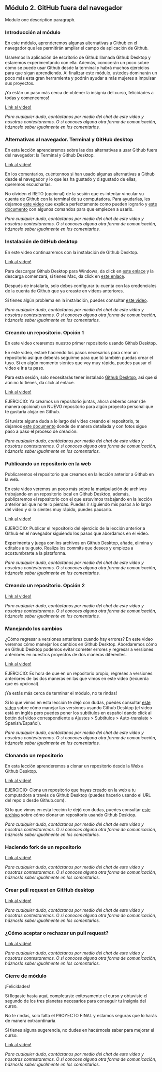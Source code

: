 ## Módulo 2. GitHub fuera del navegador
Module one description paragraph.

### Introducción al módulo
En este módulo, aprenderemos algunas alternativas a Github en el navegador que les permitirán ampliar el campo de aplicación de Github. 

Usaremos la aplicación de escritorio de Github llamada Github Desktop y estaremos experimentando con ella. Además, conocerán un poco sobre cómo se puede usar Github desde la terminal y habrá muchos ejercicios para que sigan aprendiendo. Al finalizar este módulo, ustedes dominarán un poco más esta gran herramienta y podrán ayudar a más mujeres a impulsar sus proyectos.

¡Ya están un paso más cerca de obtener la insignia del curso, felicidades a todas y comencemos! 

[Link al video!](http://google.com)

*Para cualquier duda, contáctanos por medio del chat de este video y nosotras contestaremos. O si conoces alguna otra forma de comunicación, háznoslo saber igualmente en los comentarios.*

### Alternativas al navegador. Terminal y GitHub desktop
En esta lección aprenderemos sobre las dos alternativas a usar Github fuera del navegador: la Terminal y Github Desktop.

[Link al video!](http://mit.edu)

En los comentarios, cuéntennos si han usado algunas alternativas a Github desde el navegador y lo que les ha gustado y disgustado de ellas, queremos escucharlas.

No olviden el RETO (opcional) de la sesión que es intentar vincular su cuenta de Github con la terminal de su computadora. Para ayudarlas, les dejamos [este video](https://www.youtube.com/watch?v=wHh3IgJvXcE) que explica perfectamente como pueden lograrlo y [este documento](https://training.github.com/downloads/es_ES/github-git-cheat-sheet.pdf) con algunos comandos para que empiecen a usarlo.

*Para cualquier duda, contáctanos por medio del chat de este video y nosotras contestaremos. O si conoces alguna otra forma de comunicación, háznoslo saber igualmente en los comentarios.*

### Instalación de GitHub desktop
En este video continuaremos con la instalación de Github Desktop.

[Link al video!](http://google.com)

Para descargar Github Desktop para Windows, da click en [este enlace](https://central.github.com/deployments/desktop/desktop/latest/win32) y la descarga comenzará, si tienes Mac, da click en [este enlace](https://central.github.com/deployments/desktop/desktop/latest/darwin).

Después de instalarlo, solo debes configurar tu cuenta con las credenciales de la cuenta de Github que ya creaste en videos anteriores.

Si tienes algún problema en la instalación, puedes consultar [este video](https://youtu.be/NmaIXtwReZA).

*Para cualquier duda, contáctanos por medio del chat de este video y nosotras contestaremos. O si conoces alguna otra forma de comunicación, háznoslo saber igualmente en los comentarios.*

### Creando un repositorio. Opción 1
En este video crearemos nuestro primer repositorio usando Github Desktop.

En este video, estaré haciendo los pasos necesarios para crear un repositorio así que deberás seguirme para que tú también puedas crear el tuyo. Si en algún momento sientes que voy muy rápido, puedes pausar el video e ir a tu paso. 

Para esta sesión, solo necesitarás tener instalado [Github Desktop](https://desktop.github.com/), así que si aún no lo tienes, da click al enlace.

[Link al video!](http://google.com)

EJERCICIO: Ya creamos un repositorio juntas, ahora deberás crear (de manera opcional) un NUEVO repositorio para algún proyecto personal que te gustaría alojar en Github. 

Si tuviste alguna duda a lo largo del video creando el repositorio, te dejamos [este documento](https://docs.github.com/es/desktop/installing-and-configuring-github-desktop/overview/creating-your-first-repository-using-github-desktop) donde de manera detallada y con fotos sigue paso a paso el proceso de creación.  

*Para cualquier duda, contáctanos por medio del chat de este video y nosotras contestaremos. O si conoces alguna otra forma de comunicación, háznoslo saber igualmente en los comentarios.*

### Publicando un repositorio en la web
Publicaremos el repositorio que creamos en la lección anterior a Github en la web.

En este video veremos un poco más sobre la manipulación de archivos trabajando en un repositorio local en Github Desktop, además, publicaremos el repositorio con el que estuvimos trabajando en la lección anterior así que no te lo pierdas. Puedes ir siguiendo mis pasos a lo largo del video y si lo sientes muy rápido, puedes pausarlo.

[Link al video!](http://google.com)

EJERCICIO: Publicar el repositorio del ejercicio de la lección anterior a Github en el navegador siguiendo los pasos que abordamos en el video. 

Experimenta y juega con los archivos en Github Desktop, añade, elimina y edítalos a tu gusto. Realiza los commits que desees y empieza a acostumbrarte a la plataforma.

*Para cualquier duda, contáctanos por medio del chat de este video y nosotras contestaremos. O si conoces alguna otra forma de comunicación, háznoslo saber igualmente en los comentarios.*

### Creando un repositorio. Opción 2

[Link al video!](http://google.com)

*Para cualquier duda, contáctanos por medio del chat de este video y nosotras contestaremos. O si conoces alguna otra forma de comunicación, háznoslo saber igualmente en los comentarios.*

### Manejando los cambios
¿Cómo regresar a versiones anteriores cuando hay errores? En este video veremos cómo manejar los cambios en Github Desktop.
Abordaremos cómo en Github Desktop podemos evitar cometer errores y regresar a versiones anteriores en nuestros proyectos de dos maneras diferentes. 

[Link al video!](http://google.com)

EJERCICIO: Es hora de que en un repositorio propio, regreses a versiones anteriores de las dos maneras en las que vimos en este video (recuerda que es opcional).

¡Ya estás más cerca de terminar el módulo, no te rindas! 

Si lo que vimos en esta lección te dejó con dudas, puedes consultar [este video](https://youtu.be/nsXx3npUOWY) sobre cómo manejar las versiones usando Github Desktop (el video está en inglés pero puedes poner los subtítulos en español dando click al botón del video correspondiente a Ajustes > Subtítulos > Auto-translate > Spanish/Español). 

*Para cualquier duda, contáctanos por medio del chat de este video y nosotras contestaremos. O si conoces alguna otra forma de comunicación, háznoslo saber igualmente en los comentarios.*

### Clonando un repositorio
En esta lección aprenderemos a clonar un repositorio desde la Web a Github Desktop.

[Link al video!](http://google.com)

EJERCICIO: Clona un repositorio que hayas creado en la web a tu computadora a través de Github Desktop (puedes hacerlo usando el URL del repo o desde Github.com).

Si lo que vimos en esta lección te dejó con dudas, puedes consultar [este archivo](https://docs.github.com/es/desktop/contributing-and-collaborating-using-github-desktop/adding-and-cloning-repositories/cloning-and-forking-repositories-from-github-desktop) sobre cómo clonar un  repositorio usando Github Desktop.

*Para cualquier duda, contáctanos por medio del chat de este video y nosotras contestaremos. O si conoces alguna otra forma de comunicación, háznoslo saber igualmente en los comentarios.*

### Haciendo fork de un repositorio

[Link al video!](http://google.com)

*Para cualquier duda, contáctanos por medio del chat de este video y nosotras contestaremos. O si conoces alguna otra forma de comunicación, háznoslo saber igualmente en los comentarios.*

### Crear pull request en GitHub desktop

[Link al video!](http://google.com)

*Para cualquier duda, contáctanos por medio del chat de este video y nosotras contestaremos. O si conoces alguna otra forma de comunicación, háznoslo saber igualmente en los comentarios.*

### ¿Cómo aceptar o rechazar un pull request?

[Link al video!](http://google.com)

*Para cualquier duda, contáctanos por medio del chat de este video y nosotras contestaremos. O si conoces alguna otra forma de comunicación, háznoslo saber igualmente en los comentarios.*

### Cierre de módulo
¡Felicidades! 

Si llegaste hasta aquí, completaste exitosamente el curso y obtuviste el segundo de los tres planetas necesarios para conseguir tu insignia del curso. 

No te rindas, solo falta el PROYECTO FINAL y estamos seguras que lo harás de manera extraordinaria. 

Si tienes alguna sugerencia, no dudes en hacérnosla saber para mejorar el curso.

[Link al video!](http://google.com)

*Para cualquier duda, contáctanos por medio del chat de este video y nosotras contestaremos. O si conoces alguna otra forma de comunicación, háznoslo saber igualmente en los comentarios.*
